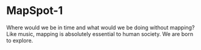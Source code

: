 # MapSpot-1
Where would we be in time and what would we be doing without mapping?
Like music, mapping is absolutely essential to human society.
We are born to explore.
